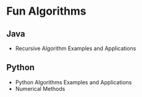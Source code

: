 Fun Algorithms
========

## Java

* Recursive Algorithm Examples and Applications

## Python

* Python Algorithms Examples and Applications
* Numerical Methods

